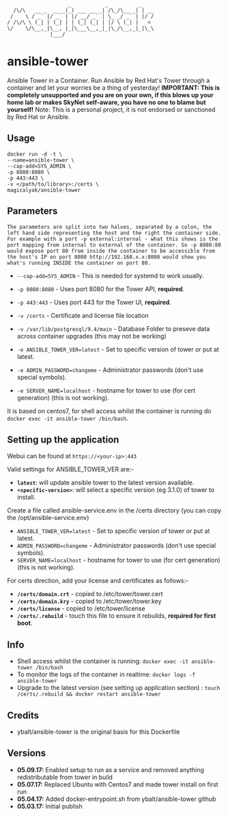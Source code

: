 ```
                    _           _          _    
  /\/\   __ _  __ _(_) ___ __ _| /\_/\__ _| | __
 /    \ / _` |/ _` | |/ __/ _` | \_ _/ _` | |/ /
/ /\/\ \ (_| | (_| | | (_| (_| | |/ \ (_| |   < 
\/    \/\__,_|\__, |_|\___\__,_|_|\_/\__,_|_|\_\
              |___/                             
```

# ansible-tower
Ansible Tower in a Container. Run Ansible by Red Hat's Tower through a container and let your worries be a thing of yesterday!
**IMPORTANT: This is completely unsupported and you are on your own, if this blows up your home lab or makes SkyNet self-aware, you have no one to blame but yourself!**
Note: This is a personal project, it is not endorsed or sanctioned by Red Hat or Ansible.

## Usage
```
docker run -d -t \
--name=ansible-tower \
--cap-add=SYS_ADMIN \
-p 8080:8080 \
-p 443:443 \
-v </path/to/library>:/certs \
magicalyak/ansible-tower
```
## Parameters

`The parameters are split into two halves, separated by a colon, the left hand side representing the host and the right the container side. 
For example with a port -p external:internal - what this shows is the port mapping from internal to external of the container.
So -p 8080:80 would expose port 80 from inside the container to be accessible from the host's IP on port 8080
http://192.168.x.x:8080 would show you what's running INSIDE the container on port 80.`

* `--cap-add=SYS_ADMIN` - This is needed for systemd to work usually.
* `-p 8080:8080` - Uses port 8080 for the Tower API, **required**.
* `-p 443:443` - Uses port 443 for the Tower UI, **required**.
* `-v /certs` - Certificate and license file location
* `-v /var/lib/postgresql/9.4/main` - Database Folder to preseve data across container upgrades (this may not be working)


* `-e ANSIBLE_TOWER_VER=latest` - Set to specific version of tower or put at latest.
* `-e ADMIN_PASSWORD=changeme` - Administrator passwords (don't use special symbols).
* `-e SERVER_NAME=localhost` - hostname for tower to use (for cert generation) (this is not working). 

It is based on centos7, for shell access whilst the container is running do `docker exec -it ansible-tower /bin/bash`.

## Setting up the application
Webui can be found at `https://<your-ip>:443`

Valid settings for ANSIBLE_TOWER_VER are:-
+ **`latest`**: will update ansible tower to the latest version available.
+ **`<specific-version>`**: will select a specific version (eg 3.1.0) of tower to install.

Create a file called ansible-service.env in the /certs directory (you can copy the /opt/ansible-service.env)
* `ANSIBLE_TOWER_VER=latest` - Set to specific version of tower or put at latest.
* `ADMIN_PASSWORD=changeme` - Administrator passwords (don't use special symbols).
* `SERVER_NAME=localhost` - hostname for tower to use (for cert generation) (this is not working). 

For certs direction, add your license and certificates as follows:-
+ **`/certs/domain.crt`** - copied to /etc/tower/tower.cert
+ **`/certs/domain.kry`** - copied to /etc/tower/tower.key
+ **`/certs/license`** - copied to /etc/tower/license
+ **`/certs/.rebuild`** - touch this file to ensure it rebuilds, **required for first boot**.

## Info

* Shell access whilst the container is running: `docker exec -it ansible-tower /bin/bash`
* To monitor the logs of the container in realtime: `docker logs -f ansible-tower`
* Upgrade to the latest version (see setting up application section) : `touch /certs/.rebuild && docker restart ansible-tower`

## Credits
* ybalt/ansible-tower is the original basis for this Dockerfile

## Versions
+ **05.09.17:** Enabled setup to run as a service and removed anything redistributable from tower in build
+ **05.07.17:** Replaced Ubuntu with Centos7 and made tower install on first run
+ **05.04.17:** Added docker-entrypoint.sh from ybalt/ansible-tower github
+ **05.03.17:** Initial publish
